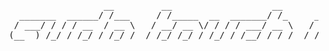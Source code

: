 <pre>
                   __         __                   __                              __                    __   __       __ 
   _______  ______/ /___     / /_____  __  _______/ /_     __  ______  __  _______/ /_  ___  ____ ______/ /_ / /__  __/ /_
  / ___/ / / / __  / __ \   / __/ __ \/ / / / ___/ __ \   / / / / __ \/ / / / ___/ __ \/ _ \/ __ `/ ___/ __// __/ |/_/ __/
 (__  ) /_/ / /_/ / /_/ /  / /_/ /_/ / /_/ / /__/ / / /  / /_/ / /_/ / /_/ / /  / / / /  __/ /_/ / /  / /__/ /__>  </ /_  
/____/\__,_/\__,_/\____/   \__/\____/\__,_/\___/_/ /_/   \__, /\____/\__,_/_/  /_/ /_/\___/\__,_/_/   \__(_)__/_/|_|\__/  
                                                        /____/                                                            
</pre>
